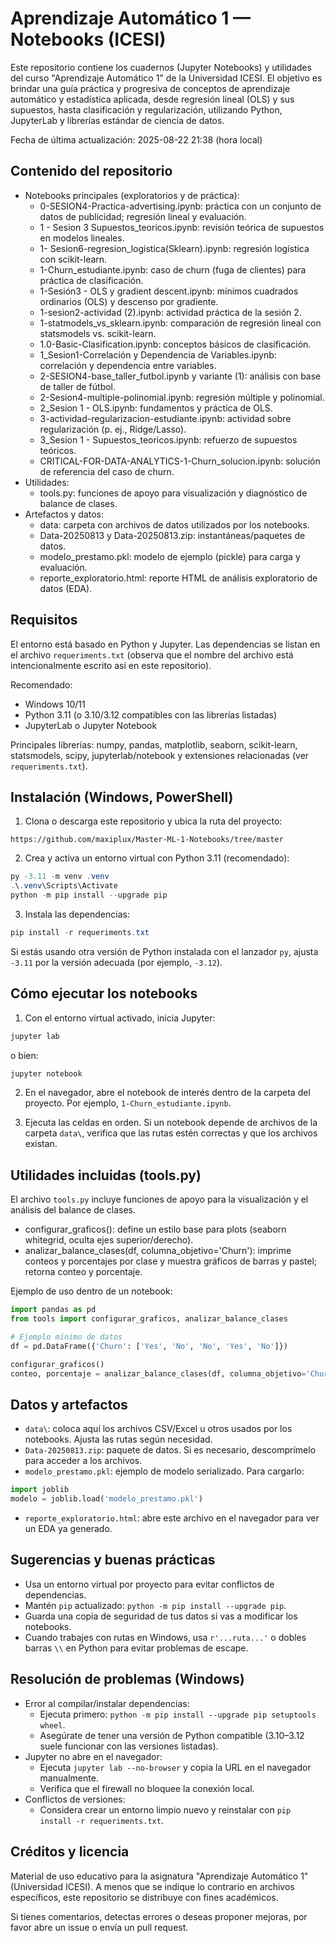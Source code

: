 # Aprendizaje Automático 1 — Notebooks (ICESI)

Este repositorio contiene los cuadernos (Jupyter Notebooks) y utilidades del curso "Aprendizaje Automático 1" de la Universidad ICESI. El objetivo es brindar una guía práctica y progresiva de conceptos de aprendizaje automático y estadística aplicada, desde regresión lineal (OLS) y sus supuestos, hasta clasificación y regularización, utilizando Python, JupyterLab y librerías estándar de ciencia de datos.

Fecha de última actualización: 2025-08-22 21:38 (hora local)

## Contenido del repositorio

- Notebooks principales (exploratorios y de práctica):
  - 0-SESION4-Practica-advertising.ipynb: práctica con un conjunto de datos de publicidad; regresión lineal y evaluación.
  - 1 - Sesion 3 Supuestos_teoricos.ipynb: revisión teórica de supuestos en modelos lineales.
  - 1- Sesion6-regresion_logistica(Sklearn).ipynb: regresión logística con scikit-learn.
  - 1-Churn_estudiante.ipynb: caso de churn (fuga de clientes) para práctica de clasificación.
  - 1-Sesión3 - OLS y gradient descent.ipynb: mínimos cuadrados ordinarios (OLS) y descenso por gradiente.
  - 1-sesion2-actividad (2).ipynb: actividad práctica de la sesión 2.
  - 1-statmodels_vs_sklearn.ipynb: comparación de regresión lineal con statsmodels vs. scikit-learn.
  - 1.0-Basic-Clasification.ipynb: conceptos básicos de clasificación.
  - 1_Sesion1-Correlación y Dependencia de Variables.ipynb: correlación y dependencia entre variables.
  - 2-SESION4-base_taller_futbol.ipynb y variante (1): análisis con base de taller de fútbol.
  - 2-Sesion4-multiple-polinomial.ipynb: regresión múltiple y polinomial.
  - 2_Sesion 1 - OLS.ipynb: fundamentos y práctica de OLS.
  - 3-actividad-regularizacion-estudiante.ipynb: actividad sobre regularización (p. ej., Ridge/Lasso).
  - 3_Sesion 1 - Supuestos_teoricos.ipynb: refuerzo de supuestos teóricos.
  - CRITICAL-FOR-DATA-ANALYTICS-1-Churn_solucion.ipynb: solución de referencia del caso de churn.
- Utilidades:
  - tools.py: funciones de apoyo para visualización y diagnóstico de balance de clases.
- Artefactos y datos:
  - data\: carpeta con archivos de datos utilizados por los notebooks.
  - Data-20250813 y Data-20250813.zip: instantáneas/paquetes de datos.
  - modelo_prestamo.pkl: modelo de ejemplo (pickle) para carga y evaluación.
  - reporte_exploratorio.html: reporte HTML de análisis exploratorio de datos (EDA).

## Requisitos

El entorno está basado en Python y Jupyter. Las dependencias se listan en el archivo `requeriments.txt` (observa que el nombre del archivo está intencionalmente escrito así en este repositorio).

Recomendado:
- Windows 10/11
- Python 3.11 (o 3.10/3.12 compatibles con las librerías listadas)
- JupyterLab o Jupyter Notebook

Principales librerías: numpy, pandas, matplotlib, seaborn, scikit-learn, statsmodels, scipy, jupyterlab/notebook y extensiones relacionadas (ver `requeriments.txt`).

## Instalación (Windows, PowerShell)

1) Clona o descarga este repositorio y ubica la ruta del proyecto:

```
https://github.com/maxiplux/Master-ML-1-Notebooks/tree/master
```

2) Crea y activa un entorno virtual con Python 3.11 (recomendado):

```powershell
py -3.11 -m venv .venv
.\.venv\Scripts\Activate
python -m pip install --upgrade pip
```

3) Instala las dependencias:

```powershell
pip install -r requeriments.txt
```

Si estás usando otra versión de Python instalada con el lanzador `py`, ajusta `-3.11` por la versión adecuada (por ejemplo, `-3.12`).

## Cómo ejecutar los notebooks

1) Con el entorno virtual activado, inicia Jupyter:

```powershell
jupyter lab
```

o bien:

```powershell
jupyter notebook
```

2) En el navegador, abre el notebook de interés dentro de la carpeta del proyecto. Por ejemplo, `1-Churn_estudiante.ipynb`.

3) Ejecuta las celdas en orden. Si un notebook depende de archivos de la carpeta `data\`, verifica que las rutas estén correctas y que los archivos existan.

## Utilidades incluidas (tools.py)

El archivo `tools.py` incluye funciones de apoyo para la visualización y el análisis del balance de clases.

- configurar_graficos(): define un estilo base para plots (seaborn whitegrid, oculta ejes superior/derecho).
- analizar_balance_clases(df, columna_objetivo='Churn'): imprime conteos y porcentajes por clase y muestra gráficos de barras y pastel; retorna conteo y porcentaje.

Ejemplo de uso dentro de un notebook:

```python
import pandas as pd
from tools import configurar_graficos, analizar_balance_clases

# Ejemplo mínimo de datos
df = pd.DataFrame({'Churn': ['Yes', 'No', 'No', 'Yes', 'No']})

configurar_graficos()
conteo, porcentaje = analizar_balance_clases(df, columna_objetivo='Churn')
```

## Datos y artefactos

- `data\`: coloca aquí los archivos CSV/Excel u otros usados por los notebooks. Ajusta las rutas según necesidad.
- `Data-20250813.zip`: paquete de datos. Si es necesario, descomprímelo para acceder a los archivos.
- `modelo_prestamo.pkl`: ejemplo de modelo serializado. Para cargarlo:

```python
import joblib
modelo = joblib.load('modelo_prestamo.pkl')
```

- `reporte_exploratorio.html`: abre este archivo en el navegador para ver un EDA ya generado.

## Sugerencias y buenas prácticas

- Usa un entorno virtual por proyecto para evitar conflictos de dependencias.
- Mantén `pip` actualizado: `python -m pip install --upgrade pip`.
- Guarda una copia de seguridad de tus datos si vas a modificar los notebooks.
- Cuando trabajes con rutas en Windows, usa `r'...ruta...'` o dobles barras `\\` en Python para evitar problemas de escape.

## Resolución de problemas (Windows)

- Error al compilar/instalar dependencias:
  - Ejecuta primero: `python -m pip install --upgrade pip setuptools wheel`.
  - Asegúrate de tener una versión de Python compatible (3.10–3.12 suele funcionar con las versiones listadas).
- Jupyter no abre en el navegador:
  - Ejecuta `jupyter lab --no-browser` y copia la URL en el navegador manualmente.
  - Verifica que el firewall no bloquee la conexión local.
- Conflictos de versiones:
  - Considera crear un entorno limpio nuevo y reinstalar con `pip install -r requeriments.txt`.

## Créditos y licencia

Material de uso educativo para la asignatura "Aprendizaje Automático 1" (Universidad ICESI). A menos que se indique lo contrario en archivos específicos, este repositorio se distribuye con fines académicos.

Si tienes comentarios, detectas errores o deseas proponer mejoras, por favor abre un issue o envía un pull request.
